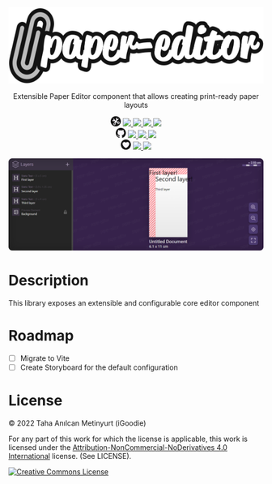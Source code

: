 <!-- Logo -->
<p align="center">
  <img src="https://raw.githubusercontent.com/iGoodie/paper-editor/master/.github/assets/logo.svg" height="150" alt="Logo" aria-label="Logo" />
</p>

<!-- Slogan -->
<p align="center">
   Extensible Paper Editor component that allows creating print-ready paper layouts
</p>
<!-- Badges -->
<p align="center">

  <!-- Main Badges -->
  <img src="https://raw.githubusercontent.com/iGoodie/paper-editor/master/.github/assets/main-badge.svg" height="20px"/>
  <a href="https://www.npmjs.com/package/@igoodie/paper-editor">
    <img src="https://img.shields.io/npm/v/@igoodie/paper-editor"/>
  </a>
  <a href="https://github.com/iGoodie/paper-editor/releases">
    <img src="https://img.shields.io/github/v/release/iGoodie/paper-editor"/>
  </a>
  <a href="https://github.com/iGoodie/paper-editor/releases">
    <img src="https://img.shields.io/github/v/release/iGoodie/paper-editor?include_prereleases&label=release-snapshot"/>
  </a>
  <a href="https://github.com/iGoodie/paper-editor">
    <img src="https://img.shields.io/github/languages/top/iGoodie/paper-editor"/>
  </a>

  <br/>

  <!-- Github Badges -->
  <img src="https://raw.githubusercontent.com/iGoodie/paper-editor/master/.github/assets/github-badge.svg" height="20px"/>
  <a href="https://github.com/iGoodie/paper-editor/commits/master">
    <img src="https://img.shields.io/github/last-commit/iGoodie/paper-editor"/>
  </a>
  <a href="https://github.com/iGoodie/paper-editor/issues">
    <img src="https://img.shields.io/github/issues/iGoodie/paper-editor"/>
  </a>
  <a href="https://github.com/iGoodie/paper-editor/tree/master/src">
    <img src="https://img.shields.io/github/languages/code-size/iGoodie/paper-editor"/>
  </a>

  <br/>

  <!-- Support Badges -->
  <img src="https://raw.githubusercontent.com/iGoodie/paper-editor/master/.github/assets/support-badge.svg" height="20px"/>
  <a href="https://discord.gg/KNxxdvN">
    <img src="https://img.shields.io/discord/610497509437210624?label=discord"/>
  </a>
  <a href="https://www.patreon.com/iGoodie">
    <img src="https://img.shields.io/endpoint.svg?url=https%3A%2F%2Fshieldsio-patreon.vercel.app%2Fapi%3Fusername%3DiGoodie%26type%3Dpatrons"/>
  </a>
</p>

<p align="center">
  <img src="https://raw.githubusercontent.com/iGoodie/paper-editor/master/.github/assets/preview.png"/>
</p>

# Description

This library exposes an extensible and configurable core editor component

# Roadmap

- [ ] Migrate to Vite
- [ ] Create Storyboard for the default configuration

# License

&copy; 2022 Taha Anılcan Metinyurt (iGoodie)

For any part of this work for which the license is applicable, this work is licensed under
the [Attribution-NonCommercial-NoDerivatives 4.0 International](http://creativecommons.org/licenses/by-nc-nd/4.0/)
license. (See LICENSE).

<a rel="license" href="http://creativecommons.org/licenses/by-nc-nd/4.0/">
  <img alt="Creative Commons License" style="border-width:0" src="https://i.creativecommons.org/l/by-nc-nd/4.0/88x31.png" />
</a>
